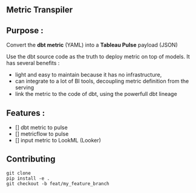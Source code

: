 Metric Transpiler
---

## Purpose :

Convert the **dbt metric** (YAML) into a **Tableau Pulse** payload (JSON)

Use the dbt source code as the truth to deploy metric on top of models.
It has several benefits :
 - light and easy to maintain because it has no infrastructure, 
 - can integrate to a lot of BI tools, decoupling metric definition from the serving
 - link the metric to the code of dbt, using the powerfull dbt lineage

## Features :

 - [] dbt metric to pulse
 - [] metricflow to pulse
 - [] input metric to LookML (Looker)

 ## Contributing

```git
git clone
pip install -e .
git checkout -b feat/my_feature_branch
```